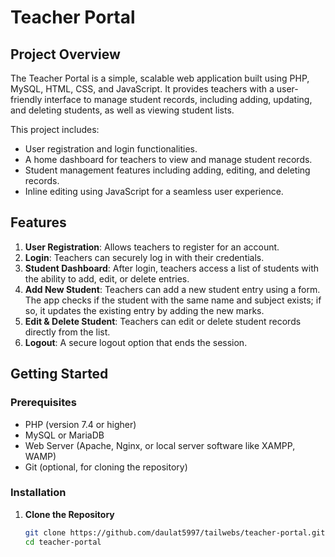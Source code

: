 # Teacher Portal

## Project Overview
The Teacher Portal is a simple, scalable web application built using PHP, MySQL, HTML, CSS, and JavaScript. It provides teachers with a user-friendly interface to manage student records, including adding, updating, and deleting students, as well as viewing student lists.

This project includes:
- User registration and login functionalities.
- A home dashboard for teachers to view and manage student records.
- Student management features including adding, editing, and deleting records.
- Inline editing using JavaScript for a seamless user experience.

## Features
1. **User Registration**: Allows teachers to register for an account.
2. **Login**: Teachers can securely log in with their credentials.
3. **Student Dashboard**: After login, teachers access a list of students with the ability to add, edit, or delete entries.
4. **Add New Student**: Teachers can add a new student entry using a form. The app checks if the student with the same name and subject exists; if so, it updates the existing entry by adding the new marks.
5. **Edit & Delete Student**: Teachers can edit or delete student records directly from the list.
6. **Logout**: A secure logout option that ends the session.

## Getting Started

### Prerequisites
- PHP (version 7.4 or higher)
- MySQL or MariaDB
- Web Server (Apache, Nginx, or local server software like XAMPP, WAMP)
- Git (optional, for cloning the repository)

### Installation

1. **Clone the Repository**
   ```bash
   git clone https://github.com/daulat5997/tailwebs/teacher-portal.git
   cd teacher-portal
